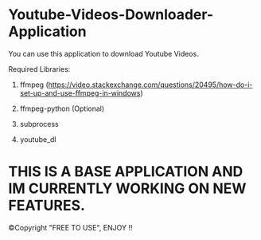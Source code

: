 # Youtube-Videos-Downloader-Application

You can use this application to download Youtube Videos.

Required Libraries:

1. ffmpeg (https://video.stackexchange.com/questions/20495/how-do-i-set-up-and-use-ffmpeg-in-windows)

2. ffmpeg-python (Optional)

3. subprocess

4. youtube_dl

# THIS IS A BASE APPLICATION AND IM CURRENTLY WORKING ON NEW FEATURES.

©Copyright "FREE TO USE", ENJOY !!

